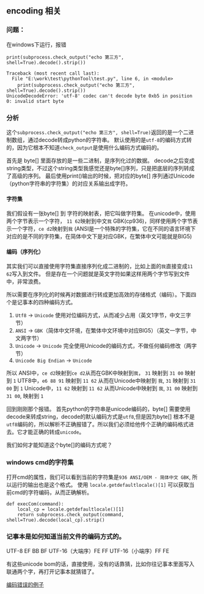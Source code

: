 ## encoding 相关

### 问题：
在windows下运行，报错
```
print(subprocess.check_output("echo 第三方", shell=True).decode().strip())

Traceback (most recent call last):
  File "E:\work\test\pythonTool\test.py", line 6, in <module>
    print(subprocess.check_output("echo 第三方", shell=True).decode().strip())
UnicodeDecodeError: 'utf-8' codec can't decode byte 0xb5 in position 0: invalid start byte
```

### 分析
这个`subprocess.check_output("echo 第三方", shell=True)`返回的是一个二进制数组，通过decode转成python的字符串。
默认使用的是`utf-8`的编码方式转的，因为它根本不知道`check_output`是使用什么编码方式编码的。

首先是 byte[] 里面存放的是一些二进制，是序列化过的数据。
decode之后变成string类型，不过这个string类型我感觉还是byte[]序列，只是把底层的序列转成了高级的序列。
最后使用print()输出的时候，把对应的byte[] 序列通过Unicode（python字符串的字符集）的对应关系输出成字符。

#### 字符集
我们假设有一张byte[] 到 字符的映射表，把它叫做字符集。
在unicode中，使用两个字节表示一个字符， `11 62`映射到中文`我`
GBK(cp936)，同样使用两个字节表示一个字符，`ce d2`映射到`我`
(ANSI是一个特殊的字符集，它在不同的语言环境下对应的是不同的字符集，在简体中文下是对应GBK，在繁体中文可能就是BIG5)

#### 编码（序列化）
其实我们可以直接使用字符集直接序列化成二进制的，比如上面的`我`直接变成`11 62`写入到文件。
但是存在一个问题就是英文字符如果这样用两个字节写到文件中，非常浪费。

所以需要在序列化的时候再对数据进行转成更加高效的存储格式（编码）。下面四个是记事本的四种编码方式。
1. `Utf8` -> `Unicode` 使用对位编码方式，从而减少占用（英文1字节，中文三字节）
2. `ANSI` -> `GBK`（简体中文环境，在繁体中文环境中对应BIG5）（英文一字节，中文两字节）
3. `Unicode` -> `Unicode` 完全使用Unicode的编码方式，不做任何编码修改（两字节）
4. `Unicode Big Endian` -> `Unicode` 

所以
ANSI中，`ce d2`映射到`ce d2`从而在GBK中映射到`我`， `31` 映射到 `31 00` 映射到 `1`
UTF8中，`e6 88 91` 映射到 `11 62` 从而在Unicode中映射到 `我`, `31` 映射到 `31 00` 到 `1`
Unicode中，`11 62` 映射到 `11 62` 从而Unicode中映射到 `我`, `31 00` 映射到 `31 00`, 映射到 `1`

回到刚刚那个报错。
首先python的字符串是unicode编码的，byte[] 需要使用decode来转成string，decode的默认编码方式是`utf8`,但是因为byte[] 根本不是`utf8`编码的，所以解析不正确报错了。所以我们必须给他传个正确的编码格式进去。它才能正确的转成`unicode`。

我们如何才能知道这个byte[]的编码方式呢？

### windows cmd的字符集
打开cmd的属性，我们可以看到当前的字符集是`936 ANSI/OEM - 简体中文 GBK`, 所以运行的输出也是这个格式。
使用 `locale.getdefaultlocale()[1]` 可以获取当前cmd的字符编码，从而正确解析。

```
def execCom(command):
    local_cp = locale.getdefaultlocale()[1]
	return subprocess.check_output(command, shell=True).decode(local_cp).strip()
```
### 记事本是如何知道当前文件的编码方式的。
UTF-8 EF BB BF
UTF-16（大端序）FE FF
UTF-16（小端序）FF FE

有这些unicode bom的话，直接使用，没有的话靠猜，比如你往记事本里面写入联通两个字，再打开记事本就猜错了。



[编码错误的例子](encode2.md)
